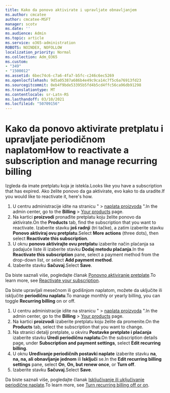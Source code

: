 ```yaml
---
title: Kako da ponovo aktivirate i upravljate obnavljanjem
ms.author: cmcatee
author: cmcatee-MSFT
manager: scotv
ms.date: ''
ms.audience: Admin
ms.topic: article
ms.service: o365-administration
ROBOTS: NOINDEX, NOFOLLOW
localization_priority: Normal
ms.collection: Adm_O365
ms.custom:
- "349"
- "1500012"
ms.assetid: 6bec74c6-c7a6-4fa7-b5fc-c246c6ec5269
ms.openlocfilehash: 9d5a05387a686b4e49c9ca14c7f5c6a76913fd23
ms.sourcegitcommit: 0eb4f9bde53395b5fd4b5cd4ffc56ca96db91298
ms.translationtype: MT
ms.contentlocale: sr-Latn-RS
ms.lasthandoff: 03/10/2021
ms.locfileid: "50709156"
---
```

# <a name="how-to-reactivate-a-subscription-and-manage-recurring-billing"></a><span data-ttu-id="70820-102">Kako da ponovo aktivirate pretplatu i upravljate periodičnom naplatom</span><span class="sxs-lookup"><span data-stu-id="70820-102">How to reactivate a subscription and manage recurring billing</span></span>

<span data-ttu-id="70820-103">Izgleda da imate pretplatu koja je istekla.</span><span class="sxs-lookup"><span data-stu-id="70820-103">Looks like you have a subscription that has expired.</span></span> <span data-ttu-id="70820-104">Ako želite ponovo da ga aktivirate, evo kako to da uradite.</span><span class="sxs-lookup"><span data-stu-id="70820-104">If you would like to reactivate it, here's how.</span></span>
  
1. <span data-ttu-id="70820-105">U centru administracije idite na stranicu "   >  [naplata proizvoda](https://go.microsoft.com/fwlink/p/?linkid=842054) ".</span><span class="sxs-lookup"><span data-stu-id="70820-105">In the admin center, go to the **Billing** > [Your products](https://go.microsoft.com/fwlink/p/?linkid=842054) page.</span></span>
2. <span data-ttu-id="70820-106">Na kartici **proizvodi** pronađite pretplatu koju želite ponovo da aktivirate.</span><span class="sxs-lookup"><span data-stu-id="70820-106">On the **Products** tab, find the subscription that you want to reactivate.</span></span> <span data-ttu-id="70820-107">Izaberite stavku **još radnji** (tri tačke), a zatim izaberite stavku **Ponovo aktiviraj ovu pretplatu**.</span><span class="sxs-lookup"><span data-stu-id="70820-107">Select **More actions** (three dots), then select **Reactivate this subscription**.</span></span>
3. <span data-ttu-id="70820-108">U oknu **ponovo aktivirajte ovu pretplatu** izaberite način plaćanja sa padajuće liste ili izaberite stavku **Dodaj metodu plaćanja**.</span><span class="sxs-lookup"><span data-stu-id="70820-108">In the **Reactivate this subscription** pane, select a payment method from the drop-down list, or select **Add payment method**.</span></span>
4. <span data-ttu-id="70820-109">Izaberite stavku **Sačuvaj**.</span><span class="sxs-lookup"><span data-stu-id="70820-109">Select **Save**.</span></span>

<span data-ttu-id="70820-110">Da biste saznali više, pogledajte članak [Ponovno aktiviranje pretplate](https://docs.microsoft.com/microsoft-365/commerce/subscriptions/reactivate-your-subscription).</span><span class="sxs-lookup"><span data-stu-id="70820-110">To learn more, see [Reactivate your subscription](https://docs.microsoft.com/microsoft-365/commerce/subscriptions/reactivate-your-subscription).</span></span>

<span data-ttu-id="70820-111">Da biste upravljali mesečnom ili godišnjom naplatom, možete da uključite ili isključite **periodičnu naplatu**.</span><span class="sxs-lookup"><span data-stu-id="70820-111">To manage monthly or yearly billing, you can toggle **Recurring billing** on or off.</span></span>
  
1. <span data-ttu-id="70820-112">U centru administracije idite na stranicu "   >  [naplata proizvoda](https://go.microsoft.com/fwlink/p/?linkid=842054) ".</span><span class="sxs-lookup"><span data-stu-id="70820-112">In the admin center, go to the **Billing** > [Your products](https://go.microsoft.com/fwlink/p/?linkid=842054) page.</span></span>
2. <span data-ttu-id="70820-113">Na kartici **proizvodi** izaberite pretplatu koju želite da promenite.</span><span class="sxs-lookup"><span data-stu-id="70820-113">On the **Products** tab, select the subscription that you want to change.</span></span>
3. <span data-ttu-id="70820-114">Na stranici detalji pretplate, u okviru **Postavke pretplate i plaćanja** izaberite stavku **Uredi periodičnu naplatu**.</span><span class="sxs-lookup"><span data-stu-id="70820-114">On the subscription details page, under **Subscription and payment settings**, select **Edit recurring billing**.</span></span>
4. <span data-ttu-id="70820-115">U oknu **Uređivanje periodičnih postavki naplate** izaberite stavku **na**, **na, na, ali obnavljanje jednom** ili **Isključi** se.</span><span class="sxs-lookup"><span data-stu-id="70820-115">In the **Edit recurring billing settings** pane, select **On**, **On, but renew once**, or **Turn off**.</span></span>
5. <span data-ttu-id="70820-116">Izaberite stavku **Sačuvaj**.</span><span class="sxs-lookup"><span data-stu-id="70820-116">Select **Save**.</span></span>

<span data-ttu-id="70820-117">Da biste saznali više, pogledajte članak [Isključivanje ili uključivanje periodične naplate](https://docs.microsoft.com/microsoft-365/commerce/subscriptions/renew-your-subscription#turn-recurring-billing-off-or-on).</span><span class="sxs-lookup"><span data-stu-id="70820-117">To learn more, see [Turn recurring billing off or on](https://docs.microsoft.com/microsoft-365/commerce/subscriptions/renew-your-subscription#turn-recurring-billing-off-or-on).</span></span>